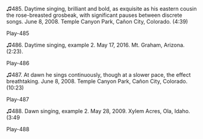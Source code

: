 ♫485. Daytime singing, brilliant and bold, as exquisite as his eastern
cousin the rose-breasted grosbeak, with significant pauses between
discrete songs. June 8, 2008. Temple Canyon Park, Cañon City, Colorado.
(4:39)

Play-485

♫486. Daytime singing, example 2. May 17, 2016. Mt. Graham, Arizona.
(2:23).

Play-486

♫487. At dawn he sings continuously, though at a slower pace, the effect
breathtaking. June 8, 2008. Temple Canyon Park, Cañon City, Colorado.
(10:23)

Play-487

♫488. Dawn singing, example 2. May 28, 2009. Xylem Acres, Ola, Idaho.
(3:49

Play-488
